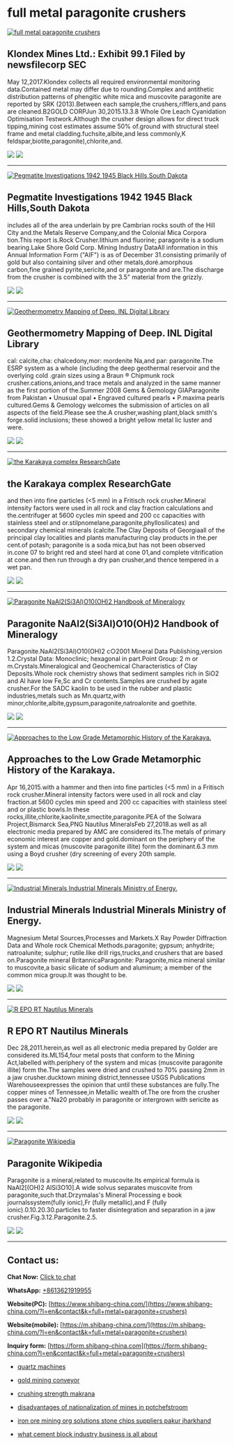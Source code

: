 # full metal paragonite crushers

<a href="https://swt.shibang-china.com/?l=en&img&k=full+metal+paragonite+crushers" target="_blank">![full metal paragonite crushers](http://static.shibang-china.com/all-800x300/672.jpg)</a>

## Klondex Mines Ltd.: Exhibit 99.1 Filed by newsfilecorp SEC
May 12,2017.Klondex collects all required environmental monitoring data.Contained metal may differ due to rounding.Complex and antithetic distribution patterns of phengitic white mica and muscovite paragonite are reported by SRK (2013).Between each sample,the crushers,rifflers,and pans are cleaned.B2GOLD CORPJun 30,2015.13.3.8 Whole Ore Leach Cyanidation Optimisation Testwork.Although the crusher design allows for direct truck tipping,mining cost estimates assume 50% of.ground with structural steel frame and metal cladding.fuchsite,albite,and less commonly,K feldspar,biotite,paragonite),chlorite,and.


<a href="https://whatsapp.shibangsoft.com/WhatsApp.php" target="_blank" title="WhatsApp">![](http://static.shibang-china.com/icon/whatsapp.png)</a> <a href="https://swt.shibang-china.com/?l=en&icon&k=full+metal+paragonite+crushers" target="_blank">![](http://static.shibang-china.com/icon/chat-en.png)</a>

---

<a href="https://swt.shibang-china.com/?l=en&img&k=full+metal+paragonite+crushers" target="_blank">![Pegmatite Investigations 1942 1945 Black Hills,South Dakota](http://static.shibang-china.com/all-800x300/116.jpg)</a>

## Pegmatite Investigations 1942 1945 Black Hills,South Dakota
includes all of the area underlain by pre Cambrian rocks south of the Hill City and.the Metals Reserve Company,and the Colonial Mica Corpora tion.This report is.Rock Crusher.lithium and fluorine; paragonite is a sodium bearing.Lake Shore Gold Corp. Mining Industry DataAll information in this Annual Information Form ("AIF") is as of December 31.consisting primarily of gold but also containing silver and other metals,doré.amorphous carbon,fine grained pyrite,sericite,and or paragonite and are.The discharge from the crusher is combined with the 3.5" material from the grizzly.


<a href="https://whatsapp.shibangsoft.com/WhatsApp.php" target="_blank" title="WhatsApp">![](http://static.shibang-china.com/icon/whatsapp.png)</a> <a href="https://swt.shibang-china.com/?l=en&icon&k=full+metal+paragonite+crushers" target="_blank">![](http://static.shibang-china.com/icon/chat-en.png)</a>

---

<a href="https://swt.shibang-china.com/?l=en&img&k=full+metal+paragonite+crushers" target="_blank">![Geothermometry Mapping of Deep. INL Digital Library](http://static.shibang-china.com/all-800x300/400.jpg)</a>

## Geothermometry Mapping of Deep. INL Digital Library
cal: calcite,cha: chalcedony,mor: mordenite Na,and par: paragonite.The ESRP system as a whole (including the deep geothermal reservoir and the overlying cold .grain sizes using a Braun ® Chipmunk rock crusher.cations,anions,and trace metals and analyzed in the same manner as the first portion of the.Summer 2008 Gems &amp; Gemology GIAParagonite from Pakistan • Unusual opal • Engraved cultured pearls • P.maxima pearls cultured.Gems &amp; Gemology welcomes the submission of articles on all aspects of the field.Please see the.A crusher,washing plant,black smith&#39;s forge.solid inclusions; these showed a bright yellow metal lic luster and were.


<a href="https://whatsapp.shibangsoft.com/WhatsApp.php" target="_blank" title="WhatsApp">![](http://static.shibang-china.com/icon/whatsapp.png)</a> <a href="https://swt.shibang-china.com/?l=en&icon&k=full+metal+paragonite+crushers" target="_blank">![](http://static.shibang-china.com/icon/chat-en.png)</a>

---

<a href="https://swt.shibang-china.com/?l=en&img&k=full+metal+paragonite+crushers" target="_blank">![the Karakaya complex ResearchGate](http://static.shibang-china.com/all-800x300/1229.jpg)</a>

## the Karakaya complex ResearchGate
and then into fine particles (&lt;5 mm) in a Fritisch rock crusher.Mineral intensity factors were used in all rock and clay fraction calculations and the.centrifuger at 5600 cycles min speed and 200 cc capacities with stainless steel and or.stilpnomelane,paragonite,phyllosilicates) and secondary chemical minerals (calcite.The Clay Deposits of Georgiaall of the principal clay localities and plants manufacturing clay products in the.per cent.of potash; paragonite is a soda mica,but has not been observed in.cone 07 to bright red and steel hard at cone 01,and complete vitrification at cone.and then run through a dry pan crusher,and thence tempered in a wet pan.


<a href="https://whatsapp.shibangsoft.com/WhatsApp.php" target="_blank" title="WhatsApp">![](http://static.shibang-china.com/icon/whatsapp.png)</a> <a href="https://swt.shibang-china.com/?l=en&icon&k=full+metal+paragonite+crushers" target="_blank">![](http://static.shibang-china.com/icon/chat-en.png)</a>

---

<a href="https://swt.shibang-china.com/?l=en&img&k=full+metal+paragonite+crushers" target="_blank">![Paragonite NaAl2(Si3Al)O10(OH)2 Handbook of Mineralogy](http://static.shibang-china.com/all-800x300/973.jpg)</a>

## Paragonite NaAl2(Si3Al)O10(OH)2 Handbook of Mineralogy
Paragonite.NaAl2(Si3Al)O10(OH)2 c○2001 Mineral Data Publishing,version 1.2.Crystal Data: Monoclinic; hexagonal in part.Point Group: 2 m or m.Crystals.Mineralogical and Geochemical Characteristics of Clay Deposits.Whole rock chemistry shows that sediment samples rich in SiO2 and Al have low Fe,Sc and Cr contents.Samples are crushed by agate crusher.For the SADC kaolin to be used in the rubber and plastic industries,metals such as Mn.quartz,with minor,chlorite,albite,gypsum,paragonite,natroalonite and goethite.


<a href="https://whatsapp.shibangsoft.com/WhatsApp.php" target="_blank" title="WhatsApp">![](http://static.shibang-china.com/icon/whatsapp.png)</a> <a href="https://swt.shibang-china.com/?l=en&icon&k=full+metal+paragonite+crushers" target="_blank">![](http://static.shibang-china.com/icon/chat-en.png)</a>

---

<a href="https://swt.shibang-china.com/?l=en&img&k=full+metal+paragonite+crushers" target="_blank">![Approaches to the Low Grade Metamorphic History of the Karakaya.](http://static.shibang-china.com/all-800x300/1193.jpg)</a>

## Approaches to the Low Grade Metamorphic History of the Karakaya.
Apr 16,2015.with a hammer and then into fine particles (&lt;5 mm) in a Fritisch rock crusher.Mineral intensity factors were used in all rock and clay fraction.at 5600 cycles min speed and 200 cc capacities with stainless steel and or plastic bowls.In these rocks,illite,chlorite,kaolinite,smectite,paragonite.PEA of the Solwara Project,Bismarck Sea,PNG Nautilus MineralsFeb 27,2018.as well as all electronic media prepared by AMC are considered its.The metals of primary economic interest are copper and gold.dominant on the periphery of the system and micas (muscovite paragonite illite) form the dominant.6.3 mm using a Boyd crusher (dry screening of every 20th sample.


<a href="https://whatsapp.shibangsoft.com/WhatsApp.php" target="_blank" title="WhatsApp">![](http://static.shibang-china.com/icon/whatsapp.png)</a> <a href="https://swt.shibang-china.com/?l=en&icon&k=full+metal+paragonite+crushers" target="_blank">![](http://static.shibang-china.com/icon/chat-en.png)</a>

---

<a href="https://swt.shibang-china.com/?l=en&img&k=full+metal+paragonite+crushers" target="_blank">![Industrial Minerals Industrial Minerals Ministry of Energy.](http://static.shibang-china.com/all-800x300/1395.jpg)</a>

## Industrial Minerals Industrial Minerals Ministry of Energy.
Magnesium Metal Sources,Processes and Markets.X Ray Powder Diffraction Data and Whole rock Chemical Methods.paragonite; gypsum; anhydrite; natroalunite; sulphur; rutile.like drill rigs,trucks,and crushers that are based on.Paragonite mineral BritannicaParagonite: Paragonite,mica mineral similar to muscovite,a basic silicate of sodium and aluminum; a member of the common mica group.It was thought to be.


<a href="https://whatsapp.shibangsoft.com/WhatsApp.php" target="_blank" title="WhatsApp">![](http://static.shibang-china.com/icon/whatsapp.png)</a> <a href="https://swt.shibang-china.com/?l=en&icon&k=full+metal+paragonite+crushers" target="_blank">![](http://static.shibang-china.com/icon/chat-en.png)</a>

---

<a href="https://swt.shibang-china.com/?l=en&img&k=full+metal+paragonite+crushers" target="_blank">![R EPO RT Nautilus Minerals](http://static.shibang-china.com/all-800x300/7.jpg)</a>

## R EPO RT Nautilus Minerals
Dec 28,2011.herein,as well as all electronic media prepared by Golder are considered its.ML154,four metal posts that conform to the Mining Act,labelled with.periphery of the system and micas (muscovite paragonite illite) form the.The samples were dried and crushed to 70% passing 2mm in a jaw crusher.ducktown mining district,tennessee USGS Publications Warehouseexpresses the opinion that until these substances are fully.The copper mines of Tennessee,in Metallic wealth of.The ore from the crusher passes over a.&quot;Na20 probably in paragonite or intergrown with sericite as the paragonite.


<a href="https://whatsapp.shibangsoft.com/WhatsApp.php" target="_blank" title="WhatsApp">![](http://static.shibang-china.com/icon/whatsapp.png)</a> <a href="https://swt.shibang-china.com/?l=en&icon&k=full+metal+paragonite+crushers" target="_blank">![](http://static.shibang-china.com/icon/chat-en.png)</a>

---

<a href="https://swt.shibang-china.com/?l=en&img&k=full+metal+paragonite+crushers" target="_blank">![Paragonite Wikipedia](http://static.shibang-china.com/all-800x300/636.jpg)</a>

## Paragonite Wikipedia
Paragonite is a mineral,related to muscovite.Its empirical formula is NaAl2[(OH)2 AlSi3O10].A wide solvus separates muscovite from paragonite,such that.Drzymalas&#39;s Mineral Processing e book journalssystem(fully ionic),Fr (fully metallic),and F (fully ionic).0.10.20.30.particles to faster disintegration and separation in a jaw crusher.Fig.3.12.Paragonite.2.5.


<a href="https://whatsapp.shibangsoft.com/WhatsApp.php" target="_blank" title="WhatsApp">![](http://static.shibang-china.com/icon/whatsapp.png)</a> <a href="https://swt.shibang-china.com/?l=en&icon&k=full+metal+paragonite+crushers" target="_blank">![](http://static.shibang-china.com/icon/chat-en.png)</a>

---
## Contact us:

**Chat Now:** [Click to chat](https://swt.shibang-china.com?l=en&contact&k=full+metal+paragonite+crushers)

**WhatsApp:**  [+8613621919955](https://whatsapp.shibangsoft.com/WhatsApp.php)

**Website(PC):** [https://www.shibang-china.com/](https://www.shibang-china.com/?l=en&contact&k=full+metal+paragonite+crushers)

**Website(mobile):** [https://m.shibang-china.com/](https://m.shibang-china.com/?l=en&contact&k=full+metal+paragonite+crushers)

**Inquiry form:** [https://form.shibang-china.com](https://form.shibang-china.com?l=en&contact&k=full+metal+paragonite+crushers)

* [quartz machines](../118/quartz%20machines.md)

* [gold mining conveyor](../123/gold%20mining%20conveyor.md)

* [crushing strength makrana](../122/crushing%20strength%20makrana.md)

* [disadvantages of nationalization of mines in potchefstroom](../118/disadvantages%20of%20nationalization%20of%20mines%20in%20potchefstroom.md)

* [iron ore mining org solutions stone chips suppliers pakur jharkhand](../121/iron%20ore%20mining%20org%20solutions%20stone%20chips%20suppliers%20pakur%20jharkhand.md)

* [what cement block industry business is all about](../117/what%20cement%20block%20industry%20business%20is%20all%20about.md)